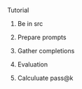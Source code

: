 
Tutorial

1. Be in src

2. Prepare prompts
3. Gather completions
4. Evaluation
5. Calculuate pass@k
